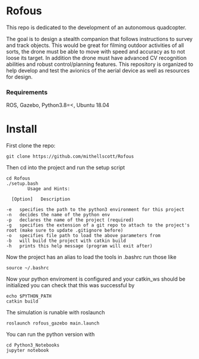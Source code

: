 # Rofous
This repo is dedicated to the development of an autonomous quadcopter.

The goal is to design a stealth companion that follows instructions to survey and track objects. This would be great for filming outdoor activities of all sorts, the drone must be able to move with speed and accuracy as to not loose its target. In addition the drone must have advanced CV recognition abilities and robust control/planning features. This repository is organized to help develop and test the avionics of the aerial device as well as resources for design.

### Requirements
  
  ROS, Gazebo, Python3.8=<, Ubuntu 18.04

# Install

First clone the repo: 

    git clone https://github.com/mithellscott/Rofous

Then cd into the project and run the setup script

    cd Rofous
    ./setup.bash
        	Usage and Hints:

      [Option]	 Description

	-e	 specifies the path to the python3 environment for this project
	-n	 decides the name of the python env
	-p	 declares the name of the project (required)
	-g	 specifies the extension of a git repo to attach to the project's root (make sure to update .gitignore before)
	-o	 specifies file path to load the above parameters from
	-b	 will build the project with catkin build
	-h	 prints this help message (program will exit after)
    
Now the project has an alias to load the tools in .bashrc run those like 

    source ~/.bashrc
 
    
Now your python enviroment is configured and your catkin_ws should be initialized you can check that this was successful by 

    echo $PYTHON_PATH
    catkin build
    
The simulation is runable with roslaunch
    
    roslaunch rofous_gazebo main.launch
    
    
You can run the python version with 

    cd Python3_Notebooks
    jupyter notebook
